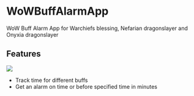 # WoWBuffAlarmApp
WoW Buff Alarm App for Warchiefs blessing, Nefarian dragonslayer and Onyxia dragonslayer

## Features
![](https://i.imgur.com/tiutaHZ.png)
* Track time for different buffs
* Get an alarm on time or before specified time in minutes
